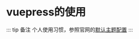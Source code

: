 # vuepress的使用

::: tip 备注
个人使用习惯，参照官网的[默认主题配置](https://vuepress.vuejs.org/zh/default-theme-config/)
:::
